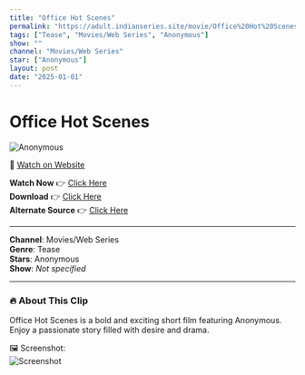 ```yaml
---
title: "Office Hot Scenes"
permalink: "https://adult.indianseries.site/movie/Office%20Hot%20Scenes"
tags: ["Tease", "Movies/Web Series", "Anonymous"]
show: ""
channel: "Movies/Web Series"
star: ["Anonymous"]
layout: post
date: "2025-01-01"
---
```


# Office Hot Scenes

![Anonymous](https://shorts.desisins.com/wp-content/uploads/2023/05/Office-Culture-Bengoli-hot-scenes-shorts.desisins.com_.jpg)

🔗 [Watch on Website](https://adult.indianseries.site/movie/Office%20Hot%20Scenes)

**Watch Now** 👉 [Click Here](https://adult.indianseries.site/movie/Office%20Hot%20Scenes)  
**Download** 👉 [Click Here](https://adult.indianseries.site/movie/Office%20Hot%20Scenes)  
**Alternate Source** 👉 [Click Here](https://adult.indianseries.site/movie/Office%20Hot%20Scenes)

---

**Channel**: Movies/Web Series  
**Genre**: Tease  
**Stars**: Anonymous  
**Show**: *Not specified*

---

### 🔥 About This Clip

Office Hot Scenes is a bold and exciting short film featuring Anonymous. Enjoy a passionate story filled with desire and drama.
 
🖼️ Screenshot:  
![Screenshot](https://shorts.desisins.com/wp-content/uploads/2023/05/Office-Culture-Bengoli-hot-scenes-shorts.desisins.com_.jpg)
